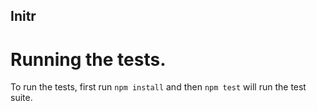 Initr
---

Running the tests.
===

To run the tests, first run `npm install` and then `npm test` will run the test suite.
